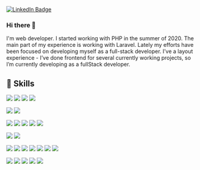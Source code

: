 [![LinkedIn Badge](https://img.shields.io/badge/LinkedIn-Profile-informational?style=flat&logo=linkedin&logoColor=white&color=0D76A8)](https://www.linkedin.com/in/ivan-golovatij/)

### Hi there 👋

I'm web developer. I started working with PHP in the summer of 2020. The main part of my experience is working with Laravel. Lately my efforts have been focused on developing myself as a full-stack developer. I’ve a layout experience - I’ve done frontend for several currently working projects, so I’m currently developing as a fullStack developer.

## 💼 Skills

![](https://img.shields.io/badge/Code-PHP-informational?style=flat&logo=PHP&logoColor=white&color=777BB4)
![](https://img.shields.io/badge/Code-Laravel-informational?style=flat&logo=Laravel&logoColor=white&color=FF2D20)
![](https://img.shields.io/badge/Code-OOP-informational?style=flat&logo=PHP&logoColor=white&color=777BB4)
![](https://img.shields.io/badge/DBMS-MySQL-informational?style=flat&logo=MySQL&logoColor=white&color=4479A1)

![](https://img.shields.io/badge/Code-JavaScript-informational?style=flat&logo=JavaScript&logoColor=white&color=F7DF1E)
![](https://img.shields.io/badge/Code-JQuery-informational?style=flat&logo=JQuery&logoColor=white&color=0769AD)

![](https://img.shields.io/badge/Code-HTML5-informational?style=flat&logo=HTML5&logoColor=white&color=E34F26)
![](https://img.shields.io/badge/Styles-CSS3-informational?style=flat&logo=CSS3&logoColor=white&color=1572B6)
![](https://img.shields.io/badge/Styles-SASS-informational?style=flat&logo=SASS&logoColor=white&color=CC6699)
![](https://img.shields.io/badge/Styles-Bootstrap-informational?style=flat&logo=Bootstrap&logoColor=white&color=7952B3)
![](https://img.shields.io/badge/Styles-BEM-informational?style=flat&logo=BEM&logoColor=white&color=000000)

![](https://img.shields.io/badge/VCS-Git-informational?style=flat&logo=Git&logoColor=white&color=F05032)
![](https://img.shields.io/badge/OS-Ubuntu-informational?style=flat&logo=Ubuntu&logoColor=white&color=E95420)

![](https://img.shields.io/badge/Tools-Docker-informational?style=flat&logo=Docker&logoColor=white&color=2496ED)
![](https://img.shields.io/badge/Tools-Vagrant-informational?style=flat&logo=Vagrant&logoColor=white&color=1868F2)
![](https://img.shields.io/badge/Tools-Composer-informational?style=flat&logo=Composer&logoColor=white&color=885630)
![](https://img.shields.io/badge/Tools-Postman-informational?style=flat&logo=Postman&logoColor=white&color=FF6C37)
![](https://img.shields.io/badge/Tools-NPM-informational?style=flat&logo=Npm&logoColor=white&color=CB3837)
![](https://img.shields.io/badge/Tools-Webpack-informational?style=flat&logo=Webpack&logoColor=white&color=8DD6F9)
![](https://img.shields.io/badge/Tools-Vite-informational?style=flat&logo=Vite&logoColor=white&color=646CFF)

![](https://img.shields.io/badge/Tools-Github-informational?style=flat&logo=Github&logoColor=white&color=181717)
![](https://img.shields.io/badge/Tools-GitLab-informational?style=flat&logo=GitLab&logoColor=white&color=FC6D26)
![](https://img.shields.io/badge/Tools-Bitbucket-informational?style=flat&logo=BitBucket&logoColor=white&color=0052CC)
![](https://img.shields.io/badge/Tools-Jira-informational?style=flat&logo=Jira&logoColor=white&color=0052CC)
![](https://img.shields.io/badge/Tools-Slack-informational?style=flat&logo=Slack&logoColor=white&color=4A154B)




<!--
**nexusRepositories/nexusRepositories** is a ✨ _special_ ✨ repository because its `README.md` (this file) appears on your GitHub profile.

Here are some ideas to get you started:

- 🔭 I’m currently working on ...
- 🌱 I’m currently learning ...
- 👯 I’m looking to collaborate on ...
- 🤔 I’m looking for help with ...
- 💬 Ask me about ...
- 📫 How to reach me: ...
- 😄 Pronouns: ...
- ⚡ Fun fact: ...
-->
